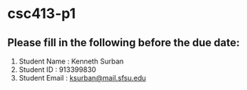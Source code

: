 # csc413-p1

## Please fill in the following before the due date:
 1. Student Name  : Kenneth Surban
 2. Student ID    : 913399830
 3. Student Email : ksurban@mail.sfsu.edu
